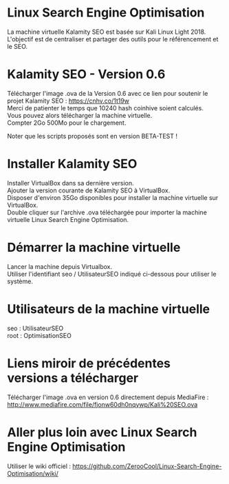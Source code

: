 # Linux Search Engine Optimisation
La machine virtuelle Kalamity SEO est basée sur Kali Linux Light 2018.<br/>
L'objectif est de centraliser et partager des outils pour le référencement et le SEO.

# Kalamity SEO - Version 0.6
Télécharger l'image .ova de la Version 0.6 avec ce lien pour soutenir le projet Kalamity SEO : https://cnhv.co/1t19w<br/>
Merci de patienter le temps que 10240 hash coinhive soient calculés.<br/>
Vous pouvez alors télécharger la machine virtuelle.<br/>
Compter 2Go 500Mo pour le chargement.<br/>

Noter que les scripts proposés sont en version BETA-TEST !

# Installer Kalamity SEO
Installer VirtualBox dans sa dernière version.<br/>
Ajouter la version courante de Kalamity SEO à VirtualBox.<br/>
Disposer d'environ 35Go disponibles pour installer la machine virtuelle sur VirtualBox.<br/>
Double cliquer sur l'archive .ova téléchargée pour importer la machine virtuelle Linux Search Engine Optimisation.

# Démarrer la machine virtuelle
Lancer la machine depuis Virtualbox.<br/>
Utiliser l'identifiant seo / UtilisateurSEO indiqué ci-dessous pour utiliser le système.

# Utilisateurs de la machine virtuelle
seo : UtilisateurSEO<br/>
root : OptimisationSEO

# Liens miroir de précédentes versions a télécharger
Télécharger l'image .ova en version 0.6 directement depuis MediaFire : http://www.mediafire.com/file/fjonw60dh0nqywp/Kali%20SEO.ova

# Aller plus loin avec Linux Search Engine Optimisation
Utiliser le wiki officiel : https://github.com/ZerooCool/Linux-Search-Engine-Optimisation/wiki/
